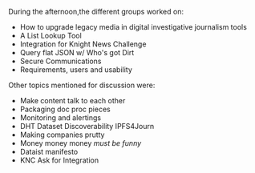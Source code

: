 During the afternoon,the different groups worked on:

* How to upgrade legacy media in digital investigative journalism tools
* A List Lookup Tool
* Integration for Knight News Challenge
* Query flat JSON w/ Who's got Dirt	
* Secure Communications
* Requirements, users and usability	
			
Other topics mentioned for discussion were:
* Make content talk to each other
* Packaging doc proc pieces
* Monitoring and alertings
* DHT Dataset Discoverability IPFS4Journ
* Making companies prutty
* Money money money *must be funny*
* Dataist manifesto
* KNC Ask for Integration